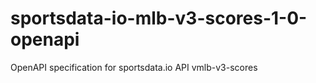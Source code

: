 # sportsdata-io-mlb-v3-scores-1-0-openapi
OpenAPI specification for sportsdata.io API vmlb-v3-scores
